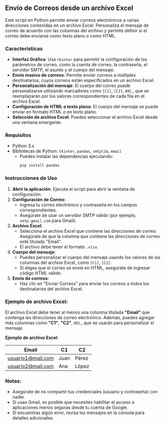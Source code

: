 ## **Envío de Correos desde un archivo Excel**

Este script en Python permite enviar correos electrónicos a varias direcciones contenidas en un archivo Excel. Personaliza el mensaje de correo de acuerdo con las columnas del archivo y permite definir si el correo debe enviarse como texto plano o como HTML.

### **Características**
- **Interfaz Gráfica**: Usa `tkinter` para permitir la configuración de los parámetros de correo, como la cuenta de correo, la contraseña, el servidor SMTP, el asunto y el cuerpo del mensaje.
- **Envío masivo de correos**: Permite enviar correos a múltiples destinatarios, cuyos correos están especificados en un archivo Excel.
- **Personalización del mensaje**: El cuerpo del correo puede personalizarse utilizando marcadores como `[C1]`, `[C2]`, etc., que se reemplazarán por los valores correspondientes de cada fila en el archivo Excel.
- **Configuración de HTML o texto plano**: El cuerpo del mensaje se puede enviar en formato HTML o en texto plano.
- **Selección de archivo Excel**: Puedes seleccionar el archivo Excel desde una ventana emergente.

### **Requisitos**
- Python 3.x
- Bibliotecas de Python: `tkinter`, `pandas`, `smtplib`, `email`
  - Puedes instalar las dependencias ejecutando:
    ```bash
    pip install pandas
    ```

### **Instrucciones de Uso**
1. **Abrir la aplicación**: Ejecuta el script para abrir la ventana de configuración.
2. **Configuración de Correo**:
   - Ingresa tu correo electrónico y contraseña en los campos correspondientes.
   - Asegúrate de usar un servidor SMTP válido (por ejemplo, `smtp.gmail.com` para Gmail).
3. **Archivo Excel**:
   - Selecciona el archivo Excel que contiene las direcciones de correo. Asegúrate de que la columna que contiene las direcciones de correo esté titulada "Email".
   - El archivo debe tener el formato `.xlsx`.
4. **Cuerpo del mensaje**:
   - Puedes personalizar el cuerpo del mensaje usando los valores de las columnas del archivo Excel, como `[C1]`, `[C2]`.
   - Si eliges que el correo se envíe en HTML, asegúrate de ingresar código HTML válido.
5. **Envío de correos**:
   - Haz clic en "Enviar Correos" para enviar los correos a todos los destinatarios del archivo Excel.

### **Ejemplo de archivo Excel**:
El archivo Excel debe tener al menos una columna titulada **"Email"** que contenga las direcciones de correo electrónico. Además, puedes agregar más columnas como **"C1"**, **"C2"**, etc., que se usarán para personalizar el mensaje.

**Ejemplo de archivo Excel**:

| Email            | C1    | C2    |
|------------------|-------|-------|
| usuario1@mail.com | Juan  | Pérez |
| usuario2@mail.com | Ana   | López |

### **Notas**:
- Asegúrate de no compartir tus credenciales (usuario y contraseña) con nadie.
- Si usas Gmail, es posible que necesites habilitar el acceso a aplicaciones menos seguras desde tu cuenta de Google.
- Si encuentras algún error, revisa los mensajes en la consola para detalles adicionales.
